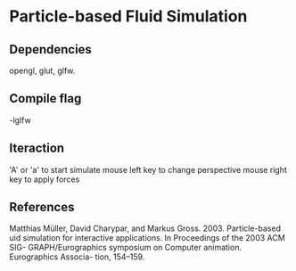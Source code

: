# Particle-based Fluid Simulation

## Dependencies
opengl, glut, glfw.  

## Compile flag
-lglfw

## Iteraction
'A' or 'a' to start simulate
mouse left key to change perspective
mouse right key to apply forces

## References
Matthias Müller, David Charypar, and Markus Gross. 2003. Particle-based  uid simulation for interactive applications. In Proceedings of the 2003 ACM SIG-
GRAPH/Eurographics symposium on Computer animation. Eurographics Associa-
tion, 154–159.


